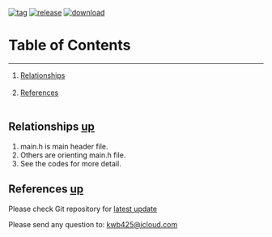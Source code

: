 [![tag][a]][1]
[![release][b]][2]
[![download][c]][3]
# Table of Contents <a name="anchor_main"></a>
---
1. [Relationships](#anchor_1) <br></br>
2. [References](#anchor_ref) <br></br>

## Relationships <a name="anchor_1"></a> [up](#anchor_main)
1. main.h is main header file.
2. Others are orienting main.h file.
3. See the codes for more detail.

## References <a name="anchor_ref"></a> [up](#anchor_main)
Please check Git repository for [latest update][4]

Please send any question to: <kwb425@icloud.com>

<!--Links to addresses, reference Markdowns-->
[1]: https://github.com/kwb425/CPP_Introduction/tags
[2]: https://github.com/kwb425/CPP_Introduction/releases
[3]: https://github.com/kwb425/CPP_Introduction/releases
[4]: https://github.com/kwb425/CPP_Introduction.git
<!--Links to images, reference Markdowns-->
[a]: https://img.shields.io/badge/Tag-v1.1-red.svg?style=plastic
[b]: https://img.shields.io/badge/Release-v1.1-green.svg?style=plastic
[c]: https://img.shields.io/badge/Download-Click-blue.svg?style=plastic